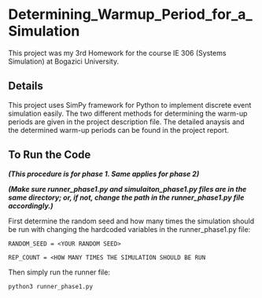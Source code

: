 # Determining_Warmup_Period_for_a_Simulation
This project was my 3rd Homework for the course IE 306 (Systems Simulation) at Bogazici University.

## Details
This project uses SimPy framework for Python to implement discrete event simulation easily. The two different methods for determining the warm-up periods are given in the project description file. The detailed anaysis and the determined warm-up periods can be found in the project report.

## To Run the Code
**_(This procedure is for phase 1. Same applies for phase 2)_**

**_(Make sure runner_phase1.py and simulaiton_phase1.py files are in the same directory; or, if not, change the path in the runner_phase1.py file accordingly.)_**

First determine the random seed and how many times the simulation should be run with changing the hardcoded variables in the runner_phase1.py file:

```RANDOM_SEED = <YOUR RANDOM SEED>```

```REP_COUNT = <HOW MANY TIMES THE SIMULATION SHOULD BE RUN```

Then simply run the runner file:

```python3 runner_phase1.py```
